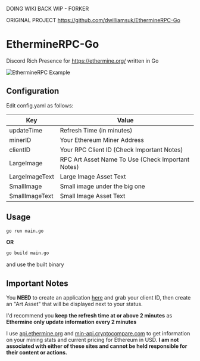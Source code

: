 DOING WIKI BACK WIP - FORKER

ORIGINAL PROJECT https://github.com/dwilliamsuk/EthermineRPC-Go

# EthermineRPC-Go
Discord Rich Presence for https://ethermine.org/ written in Go

![EthermineRPC Example](https://user-images.githubusercontent.com/52573108/161124175-1d204f48-a5f5-4b5e-b5c2-8e9bf8ea412a.png)

## Configuration
Edit config.yaml as follows:

| Key | Value |
| ------ | ------ |
| updateTime | Refresh Time (in minutes) |
| minerID | Your Ethereum Miner Address |
| clientID | Your RPC Client ID (Check Important Notes) |
| LargeImage | RPC Art Asset Name To Use (Check Important Notes) |
| LargeImageText | Large Image Asset Text |
| SmallImage | Small image under the big one |
| SmallImageText | Small Image Asset Text |
## Usage

```bash
go run main.go
```

__OR__

```bash
go build main.go
````
and use the built binary

## Important Notes
You __NEED__ to create an application [here](https://discord.com/developers/applications/) and grab your client ID, then create an "Art Asset" that will be displayed next to your status.

I'd recommend you __keep the refresh time at or above 2 minutes__ as __Ethermine only update information every 2 minutes__

I use [api.ethermine.org](https://ethermine.org) and [min-api.cryptocompare.com](https://cryptocompare.com) to get information on your mining stats and current pricing for Ethereum in USD. __I am not associated with either of these sites and cannot be held responsible for their content or actions.__
